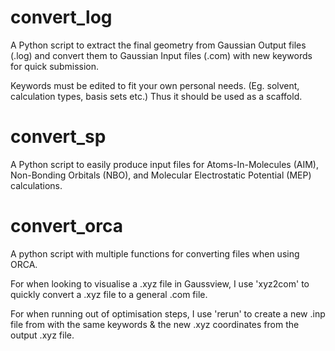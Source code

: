 # convert_log
A Python script to extract the final geometry from Gaussian Output files (.log) and convert them to Gaussian Input files (.com) with new keywords for quick submission.

Keywords must be edited to fit your own personal needs. (Eg. solvent, calculation types, basis sets etc.) Thus it should be used as a scaffold.

# convert_sp
A Python script to easily produce input files for Atoms-In-Molecules (AIM), Non-Bonding Orbitals (NBO), and Molecular Electrostatic Potential (MEP) calculations.

# convert_orca
A python script with multiple functions for converting files when using ORCA.

For when looking to visualise a .xyz file in Gaussview, I use 'xyz2com' to quickly convert a .xyz file to a general .com file.

For when running out of optimisation steps, I use 'rerun' to create a new .inp file from with the same keywords & the new .xyz coordinates from the output .xyz file.